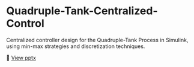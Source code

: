# Quadruple-Tank-Centralized-Control
Centralized controller design for the Quadruple-Tank Process in Simulink, using min-max strategies and discretization techniques.


📄 [View pptx](Presentation-Quadruple-Tank-Centralized-Control.pptx)
